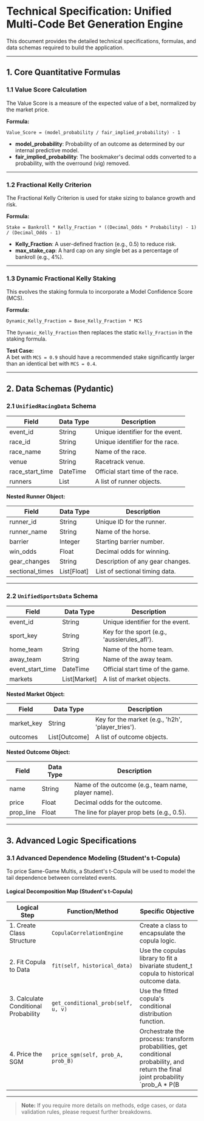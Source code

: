 # Technical Specification: Unified Multi-Code Bet Generation Engine

This document provides the detailed technical specifications, formulas, and data schemas required to build the application.

---

## 1. Core Quantitative Formulas

### 1.1 Value Score Calculation

The Value Score is a measure of the expected value of a bet, normalized by the market price.

**Formula:**  
```
Value_Score = (model_probability / fair_implied_probability) - 1
```

- **model_probability**: Probability of an outcome as determined by our internal predictive model.
- **fair_implied_probability**: The bookmaker's decimal odds converted to a probability, with the overround (vig) removed.

---

### 1.2 Fractional Kelly Criterion

The Fractional Kelly Criterion is used for stake sizing to balance growth and risk.

**Formula:**  
```
Stake = Bankroll * Kelly_Fraction * ((Decimal_Odds * Probability) - 1) / (Decimal_Odds - 1)
```

- **Kelly_Fraction**: A user-defined fraction (e.g., 0.5) to reduce risk.
- **max_stake_cap**: A hard cap on any single bet as a percentage of bankroll (e.g., 4%).

---

### 1.3 Dynamic Fractional Kelly Staking

This evolves the staking formula to incorporate a Model Confidence Score (MCS).

**Formula:**  
```
Dynamic_Kelly_Fraction = Base_Kelly_Fraction * MCS
```

The `Dynamic_Kelly_Fraction` then replaces the static `Kelly_Fraction` in the staking formula.

**Test Case:**  
A bet with `MCS = 0.9` should have a recommended stake significantly larger than an identical bet with `MCS = 0.4`.

---

## 2. Data Schemas (Pydantic)

### 2.1 `UnifiedRacingData` Schema

| Field            | Data Type   | Description                                  |
|------------------|------------|----------------------------------------------|
| event_id         | String     | Unique identifier for the event.             |
| race_id          | String     | Unique identifier for the race.              |
| race_name        | String     | Name of the race.                            |
| venue            | String     | Racetrack venue.                             |
| race_start_time  | DateTime   | Official start time of the race.             |
| runners          | List       | A list of runner objects.                    |

**Nested Runner Object:**

| Field          | Data Type  | Description                       |
|----------------|-----------|-----------------------------------|
| runner_id      | String    | Unique ID for the runner.         |
| runner_name    | String    | Name of the horse.                |
| barrier        | Integer   | Starting barrier number.          |
| win_odds       | Float     | Decimal odds for winning.         |
| gear_changes   | String    | Description of any gear changes.  |
| sectional_times| List[Float]| List of sectional timing data.     |

---

### 2.2 `UnifiedSportsData` Schema

| Field            | Data Type   | Description                                  |
|------------------|------------|----------------------------------------------|
| event_id         | String     | Unique identifier for the event.             |
| sport_key        | String     | Key for the sport (e.g., 'aussierules_afl').|
| home_team        | String     | Name of the home team.                       |
| away_team        | String     | Name of the away team.                       |
| event_start_time | DateTime   | Official start time of the game.             |
| markets          | List[Market]| A list of market objects.                    |

**Nested Market Object:**

| Field      | Data Type   | Description                                 |
|------------|------------|---------------------------------------------|
| market_key | String      | Key for the market (e.g., 'h2h', 'player_tries'). |
| outcomes   | List[Outcome]| A list of outcome objects.                 |

**Nested Outcome Object:**

| Field     | Data Type | Description                                   |
|-----------|-----------|-----------------------------------------------|
| name      | String    | Name of the outcome (e.g., team name, player name). |
| price     | Float     | Decimal odds for the outcome.                 |
| prop_line | Float     | The line for player prop bets (e.g., 0.5).    |

---

## 3. Advanced Logic Specifications

### 3.1 Advanced Dependence Modeling (Student's t-Copula)

To price Same-Game Multis, a Student's t-Copula will be used to model the tail dependence between correlated events.

#### Logical Decomposition Map (Student's t-Copula)

| Logical Step              | Function/Method                | Specific Objective                                                                |
|-------------------------- |-------------------------------|-----------------------------------------------------------------------------------|
| 1. Create Class Structure | `CopulaCorrelationEngine`      | Create a class to encapsulate the copula logic.                                   |
| 2. Fit Copula to Data     | `fit(self, historical_data)`   | Use the copulas library to fit a bivariate student_t copula to historical outcome data. |
| 3. Calculate Conditional Probability | `get_conditional_prob(self, u, v)` | Use the fitted copula's conditional distribution function.                        |
| 4. Price the SGM          | `price_sgm(self, prob_A, prob_B)` | Orchestrate the process: transform probabilities, get conditional probability, and return the final joint probability `prob_A * P(B|A)` |

---

> **Note:** If you require more details on methods, edge cases, or data validation rules, please request further breakdowns.